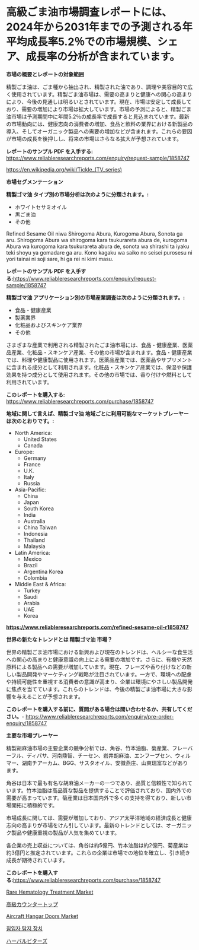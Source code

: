 <p><h1>高級ごま油市場調査レポートには、2024年から2031年までの予測される年平均成長率5.2％での市場規模、シェア、成長率の分析が含まれています。</h1></p><p><strong>市場の概要とレポートの対象範囲</strong></p>
<p><p>精製ごま油は、ごま種から抽出され、精製された油であり、調理や美容目的で広く使用されています。精製ごま油市場は、需要の高まりと健康への関心の高まりにより、今後の見通しは明るいとされています。現在、市場は安定して成長しており、需要の増加により市場は拡大しています。市場の予測によると、精製ごま油市場は予測期間中に年間5.2％の成長率で成長すると見込まれています。最新の市場動向には、健康志向の消費者の増加、食品と飲料の業界における新製品の導入、そしてオーガニック製品への需要の増加などが含まれます。これらの要因が市場の成長を後押しし、将来の市場はさらなる拡大が予想されています。</p></p>
<p><strong>レポートのサンプル PDF を入手する:</strong> <a href="https://www.reliableresearchreports.com/enquiry/request-sample/1858747">https://www.reliableresearchreports.com/enquiry/request-sample/1858747</a></p>
<p><a href="https://en.wikipedia.org/wiki/Tickle_(TV_series)">https://en.wikipedia.org/wiki/Tickle_(TV_series)</a></p>
<p><strong>市場セグメンテーション</strong></p>
<p><strong>精製ゴマ油 タイプ別の市場分析は次のように分類されます。:</strong></p>
<p><ul><li>ホワイトセサミオイル</li><li>黒ごま油</li><li>その他</li></ul></p>
<p><p>Refined Sesame Oil niwa Shirogoma Abura, Kurogoma Abura, Sonota ga aru. Shirogoma Abura wa shirogoma kara tsukurareta abura de, kurogoma Abura wa kurogoma kara tsukurareta abura de, sonota wa shirashi ta iyaku teki shoyu ya gomadare ga aru. Kono kagaku wa saiko no seisei purosesu ni yori tainai ni soji sare, hi ga rei ni kimi masu.</p></p>
<p><strong>レポートのサンプル PDF を入手する:</strong><a href="https://www.reliableresearchreports.com/enquiry/request-sample/1858747">https://www.reliableresearchreports.com/enquiry/request-sample/1858747</a></p>
<p><strong> 精製ゴマ油 アプリケーション別の市場産業調査は次のように分類されます。:</strong></p>
<p><ul><li>食品・健康産業</li><li>製薬業界</li><li>化粧品およびスキンケア業界</li><li>その他</li></ul></p>
<p><p>さまざまな産業で利用される精製されたごま油市場には、食品・健康産業、医薬品産業、化粧品・スキンケア産業、その他の市場が含まれます。食品・健康産業では、料理や健康製品に使用されます。医薬品産業では、医薬品やサプリメントに含まれる成分として利用されます。化粧品・スキンケア産業では、保湿や保護効果を持つ成分として使用されます。その他の市場では、香り付けや燃料として利用されています。</p></p>
<p><strong>このレポートを購入する:</strong> <a href="https://www.reliableresearchreports.com/purchase/1858747">https://www.reliableresearchreports.com/purchase/1858747</a></p>
<p><strong>地域に関して言えば、精製ゴマ油 地域ごとに利用可能なマーケットプレーヤーは次のとおりです。:</strong></p>
<p><ul>
    <li>
        North America:
        <ul>
            <li>United States</li>
            <li>Canada</li>
        </ul>
    </li>
    <li>
        Europe:
        <ul>
            <li>Germany</li>
            <li>France</li>
            <li>U.K.</li>
            <li>Italy</li>
            <li>Russia</li>
        </ul>
    </li>
    <li>
        Asia-Pacific:
        <ul>
            <li>China</li>
            <li>Japan</li>
            <li>South Korea</li>
            <li>India</li>
            <li>Australia</li>
            <li>China Taiwan</li>
            <li>Indonesia</li>
            <li>Thailand</li>
            <li>Malaysia</li>
        </ul>
    </li>
    <li>
        Latin America:
        <ul>
            <li>Mexico</li>
            <li>Brazil</li>
            <li>Argentina Korea</li>
            <li>Colombia</li>
        </ul>
    </li>
    <li>
        Middle East & Africa:
        <ul>
            <li>Turkey</li>
            <li>Saudi</li>
            <li>Arabia</li>
            <li>UAE</li>
            <li>Korea</li>
        </ul>
    </li>
    </ul></p>
<p><strong><a href="https://www.reliableresearchreports.com/refined-sesame-oil-r1858747">https://www.reliableresearchreports.com/refined-sesame-oil-r1858747</a></strong></p>
<p><strong>世界の新たなトレンドとは 精製ゴマ油 市場？</strong></p>
<p><p>世界の精製ごま油市場における新興および現在のトレンドは、ヘルシーな食生活への関心の高まりと健康意識の向上による需要の増加です。さらに、有機や天然原料による製品への需要が増加しています。現在、フレーズや香り付けなどの新しい製品開発やマーケティング戦略が注目されています。一方で、環境への配慮や持続可能性を重視する消費者の意識が高まり、企業は環境にやさしい製品開発に焦点を当てています。これらのトレンドは、今後の精製ごま油市場に大きな影響を与えることが予想されます。</p></p>
<p><strong>このレポートを購入する前に、質問がある場合は問い合わせるか、共有してください。</strong>- <a href="https://www.reliableresearchreports.com/enquiry/pre-order-enquiry/1858747">https://www.reliableresearchreports.com/enquiry/pre-order-enquiry/1858747</a></p>
<p><strong>主要な市場プレーヤー</strong></p>
<p><p>精製胡麻油市場の主要企業の競争分析では、角谷、竹本油脂、菊産業、フレーバーフル、ディパサ、河南鼎智、チーセン、岩井胡麻油、エンフープセン、ウィルマー、湖南チアーカム、BGG、サスタオイル、安徽燕庄、山東瑞富などがあります。</p><p>角谷は日本で最も有名な胡麻油メーカーの一つであり、品質と信頼性で知られています。竹本油脂は高品質な製品を提供することで評価されており、国内外での需要が高まっています。菊産業は日本国内外で多くの支持を得ており、新しい市場開拓に積極的です。</p><p>市場成長に関しては、需要が増加しており、アジア太平洋地域の経済成長と健康志向の高まりが市場をけん引しています。最新のトレンドとしては、オーガニック製品や健康重視の製品が人気を集めています。</p><p>各企業の売上収益については、角谷は約5億円、竹本油脂は約2億円、菊産業は約3億円と推定されています。これらの企業は市場での地位を確立し、引き続き成長が期待されています。</p></p>
<p><strong>このレポートを購入する:</strong><a href="https://www.reliableresearchreports.com/purchase/1858747">https://www.reliableresearchreports.com/purchase/1858747</a></p>
<p><p><a href="https://medium.com/@luke.wilson7856/rare-hematology-treatment-market-trends-and-analysis-opportunities-and-challenges-for-future-3cb6d4bf1bcd">Rare Hematology Treatment Market</a></p><p><a href="https://github.com/DanykaKilback/Market-Research-Report-List-2/blob/main/293935740018.md">高級カウンタートップ</a></p><p><a href="https://github.com/ochgvvcj16/Market-Research-Report-List-1/blob/main/aircraft-hangar-doors-market.md">Aircraft Hangar Doors Market</a></p><p><a href="https://github.com/LuckeyCorbin/Market-Research-Report-List-2/blob/main/580037051192.md">침입자 탐지 장치</a></p><p><a href="https://github.com/RandallRunte2023/Market-Research-Report-List-2/blob/main/624143240017.md">ハーバルビターズ</a></p></p>
